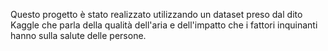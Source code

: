 Questo progetto è stato realizzato utilizzando un dataset preso dal dito Kaggle che parla della qualità dell'aria e dell'impatto che i fattori inquinanti hanno sulla salute delle persone.
